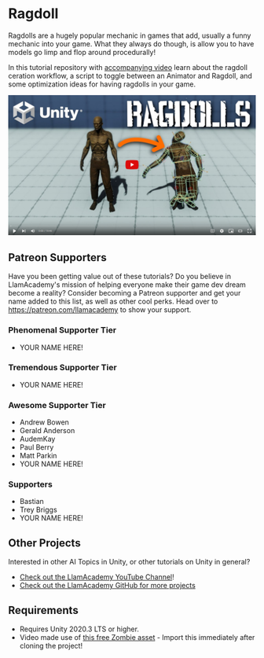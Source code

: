 # Ragdoll

Ragdolls are a hugely popular mechanic in games that add, usually a funny mechanic into your game. What they always do though, is allow you to have models go limp and flop around procedurally! 

In this tutorial repository with [accompanying video](https://youtu.be/RB18IyKZiB0) learn about the ragdoll ceration workflow, a script to toggle between an Animator and Ragdoll, and some optimization ideas for having ragdolls in your game. 

[![Youtube Tutorial](./Video%20Screenshot.png)](https://youtu.be/RB18IyKZiB0)

## Patreon Supporters
Have you been getting value out of these tutorials? Do you believe in LlamAcademy's mission of helping everyone make their game dev dream become a reality? Consider becoming a Patreon supporter and get your name added to this list, as well as other cool perks.
Head over to https://patreon.com/llamacademy to show your support.

### Phenomenal Supporter Tier
* YOUR NAME HERE!

### Tremendous Supporter Tier
* YOUR NAME HERE!

### Awesome Supporter Tier
* Andrew Bowen
* Gerald Anderson
* AudemKay
* Paul Berry
* Matt Parkin
* YOUR NAME HERE!

### Supporters
* Bastian
* Trey Briggs
* YOUR NAME HERE!

## Other Projects
Interested in other AI Topics in Unity, or other tutorials on Unity in general? 

* [Check out the LlamAcademy YouTube Channel](https://youtube.com/c/LlamAcademy)!
* [Check out the LlamAcademy GitHub for more projects](https://github.com/llamacademy)

## Requirements
* Requires Unity 2020.3 LTS or higher. 
* Video made use of [this free Zombie asset](https://assetstore.unity.com/packages/3d/characters/humanoids/zombie-30232) - Import this immediately after cloning the project!